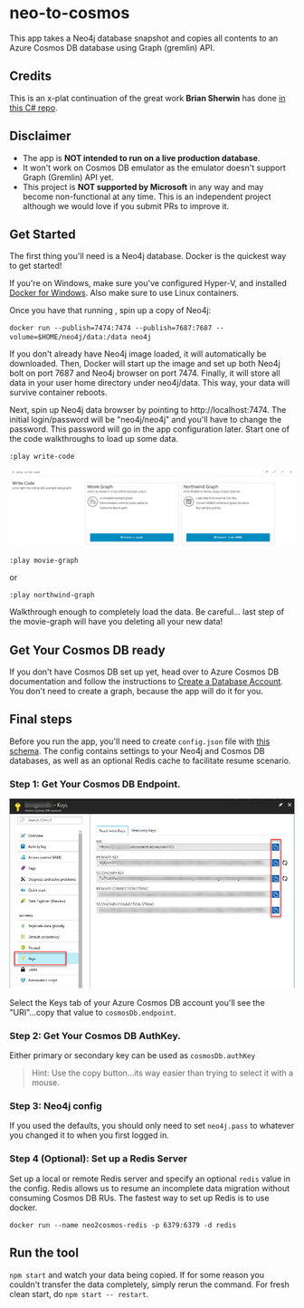# neo-to-cosmos
This app takes a Neo4j database snapshot and copies all contents to an Azure Cosmos DB database using Graph (gremlin) API.

## Credits
This is an x-plat continuation of the great work **Brian Sherwin** has done [in this C# repo](https://github.com/bsherwin/neo2cosmos).

## Disclaimer
- The app is **NOT intended to run on a live production database**.
- It won't work on Cosmos DB emulator as the emulator doesn't support Graph (Gremlin) API yet.
- This project is **NOT supported by Microsoft** in any way and may become non-functional at any time. This is an independent project although we would love if you submit PRs to improve it.

## Get Started
The first thing you'll need is a Neo4j database. Docker is the quickest way to get started!

If you're on Windows, make sure you've configured Hyper-V, and installed [Docker for Windows](https://docs.docker.com/docker-for-windows/). Also make sure to use Linux containers.

Once you have that running , spin up a copy of Neo4j:

```
docker run --publish=7474:7474 --publish=7687:7687 --volume=$HOME/neo4j/data:/data neo4j
```

If you don't already have Neo4j image loaded, it will automatically be downloaded. Then, Docker will start up the image and set up both Neo4j bolt on port 7687 and Neo4j browser on port 7474. Finally, it will store all data in your user home directory under neo4j/data. This way, your data will survive container reboots.

Next, spin up Neo4j data browser by pointing to http://localhost:7474. The initial login/password will be "neo4j/neo4j" and you'll have to change the password. This password will go in the app configuration later. Start one of the code walkthroughs to load up some data.

```
:play write-code
```

<img src="images/neo-play-write-code.png"/>

```
:play movie-graph
```
or
```
:play northwind-graph
```
Walkthrough enough to completely load the data. Be careful... last step of the movie-graph will have you deleting all your new data!

## Get Your Cosmos DB ready
If you don't have Cosmos DB set up yet, head over to Azure Cosmos DB documentation and follow the instructions to [Create a Database Account](
https://docs.microsoft.com/en-us/azure/cosmos-db/create-graph-dotnet).
You don't need to create a graph, because the app will do it for you.

## Final steps
Before you run the app, you'll need to create `config.json` file with [this schema](https://github.com/syedhassaanahmed/neo-to-cosmos/blob/master/sampleConfig.json). The config contains settings to your Neo4j and Cosmos DB databases, as well as an optional Redis cache to facilitate resume scenario.

### Step 1: Get Your Cosmos DB Endpoint.
<img src="images/azure-cosmos-keys.png"/>

Select the Keys tab of your Azure Cosmos DB account you'll see the "URI"...copy that value to  `cosmosDb.endpoint`.

### Step 2: Get Your Cosmos DB AuthKey.
Either primary or secondary key can be used as `cosmosDb.authKey`
> Hint: Use the copy button...its way easier than trying to select it with a mouse.

### Step 3: Neo4j config
If you used the defaults, you should only need to set `neo4j.pass` to whatever you changed it to when you first logged in.

### Step 4 (Optional): Set up a Redis Server
Set up a local or remote Redis server and specify an optional `redis` value in the config. Redis allows us to resume an incomplete data migration without consuming Cosmos DB RUs. The fastest way to set up Redis is to use docker. 
```
docker run --name neo2cosmos-redis -p 6379:6379 -d redis
```

## Run the tool
`npm start` and watch your data being copied. If for some reason you couldn't transfer the data completely, simply rerun the command. For fresh clean start, do `npm start -- restart`.